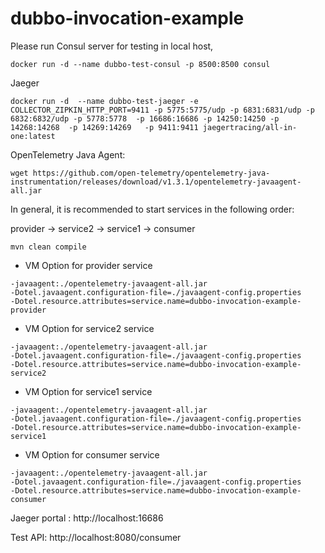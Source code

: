 # dubbo-invocation-example

Please run Consul server for testing in local host,

```shell
docker run -d --name dubbo-test-consul -p 8500:8500 consul
```

Jaeger

```shell
docker run -d  --name dubbo-test-jaeger -e COLLECTOR_ZIPKIN_HTTP_PORT=9411 -p 5775:5775/udp -p 6831:6831/udp -p 6832:6832/udp -p 5778:5778  -p 16686:16686 -p 14250:14250 -p 14268:14268  -p 14269:14269   -p 9411:9411 jaegertracing/all-in-one:latest
```

OpenTelemetry Java Agent:

```shell
wget https://github.com/open-telemetry/opentelemetry-java-instrumentation/releases/download/v1.3.1/opentelemetry-javaagent-all.jar
```

In general, it is recommended to start services in the following order:

provider -> service2 -> service1 -> consumer

```shell
mvn clean compile
```

- VM Option for provider service

```shell
-javaagent:./opentelemetry-javaagent-all.jar
-Dotel.javaagent.configuration-file=./javaagent-config.properties
-Dotel.resource.attributes=service.name=dubbo-invocation-example-provider
```

- VM Option for service2 service

```shell
-javaagent:./opentelemetry-javaagent-all.jar
-Dotel.javaagent.configuration-file=./javaagent-config.properties
-Dotel.resource.attributes=service.name=dubbo-invocation-example-service2
```

- VM Option for service1 service

```shell
-javaagent:./opentelemetry-javaagent-all.jar
-Dotel.javaagent.configuration-file=./javaagent-config.properties
-Dotel.resource.attributes=service.name=dubbo-invocation-example-service1
```

- VM Option for consumer service

```shell
-javaagent:./opentelemetry-javaagent-all.jar
-Dotel.javaagent.configuration-file=./javaagent-config.properties
-Dotel.resource.attributes=service.name=dubbo-invocation-example-consumer
```

Jaeger portal :
http://localhost:16686

Test API:
http://localhost:8080/consumer
